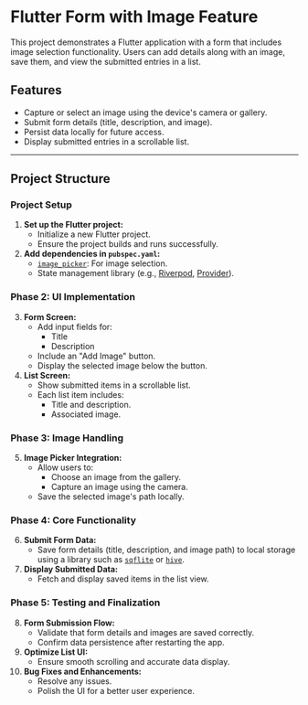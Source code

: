 # Flutter Form with Image Feature

This project demonstrates a Flutter application with a form that includes image selection functionality. Users can add details along with an image, save them, and view the submitted entries in a list.

## Features
- Capture or select an image using the device's camera or gallery.
- Submit form details (title, description, and image).
- Persist data locally for future access.
- Display submitted entries in a scrollable list.

---

## Project Structure

### Project Setup
1. **Set up the Flutter project:**
   - Initialize a new Flutter project.
   - Ensure the project builds and runs successfully.
2. **Add dependencies in `pubspec.yaml`:**
   - [`image_picker`](https://pub.dev/packages/image_picker): For image selection.
   - State management library (e.g., [Riverpod](https://pub.dev/packages/riverpod), [Provider](https://pub.dev/packages/provider)).

### Phase 2: UI Implementation
3. **Form Screen:**
   - Add input fields for:
     - Title
     - Description
   - Include an "Add Image" button.
   - Display the selected image below the button.
4. **List Screen:**
   - Show submitted items in a scrollable list.
   - Each list item includes:
     - Title and description.
     - Associated image.

### Phase 3: Image Handling
5. **Image Picker Integration:**
   - Allow users to:
     - Choose an image from the gallery.
     - Capture an image using the camera.
   - Save the selected image's path locally.

### Phase 4: Core Functionality
6. **Submit Form Data:**
   - Save form details (title, description, and image path) to local storage using a library such as [`sqflite`](https://pub.dev/packages/sqflite) or [`hive`](https://pub.dev/packages/hive).
7. **Display Submitted Data:**
   - Fetch and display saved items in the list view.

### Phase 5: Testing and Finalization
8. **Form Submission Flow:**
   - Validate that form details and images are saved correctly.
   - Confirm data persistence after restarting the app.
9. **Optimize List UI:**
   - Ensure smooth scrolling and accurate data display.
10. **Bug Fixes and Enhancements:**
    - Resolve any issues.
    - Polish the UI for a better user experience.

